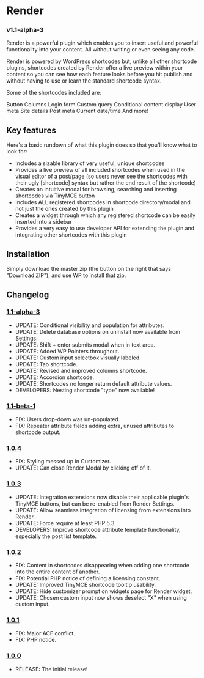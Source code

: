 # Render
### v1.1-alpha-3

Render is a powerful plugin which enables you to insert useful and powerful functionality into your content. All without writing or even seeing any code.

Render is powered by WordPress shortcodes but, unlike all other shortcode plugins, shortcodes created by Render offer a live preview within your content so you can see how each feature looks before you hit publish and without having to use or learn the standard shortcode syntax.

Some of the shortcodes included are:

Button
Columns
Login form
Custom query
Conditional content display
User meta
Site details
Post meta
Current date/time
And more!

## Key features

Here's a basic rundown of what this plugin does so that you'll know what to look for:

* Includes a sizable library of very useful, unique shortcodes
* Provides a live preview of all included shortcodes when used in the visual editor of a post/page (so users never see the shortcodes with their ugly [shortcode] syntax but rather the end result of the shortcode)
* Creates an intuitive modal for browsing, searching and inserting shortcodes via TinyMCE button
* Includes ALL registered shortcodes in shortcode directory/modal and not just the ones created by this plugin
* Creates a widget through which any registered shortcode can be easily inserted into a sidebar
* Provides a very easy to use developer API for extending the plugin and integrating other shortcodes with this plugin

## Installation

Simply download the master zip (the button on the right that says "Download ZIP"), and use WP to install that zip.

## Changelog

### [1.1-alpha-3](https://github.com/brashrebel/render/releases/tag/v1.1-alpha-3)
* UPDATE: Conditional visibility and population for attributes.
* UPDATE: Delete database options on uninstall now available from Settings.
* UPDATE: Shift + enter submits modal when in text area.
* UPDATE: Added WP Pointers throughout.
* UPDATE: Custom input selectbox visually labeled.
* UPDATE: Tab shortcode.
* UPDATE: Revised and improved columns shortcode.
* UPDATE: Accordion shortcode.
* UPDATE: Shortcodes no longer return default attribute values.
* DEVELOPERS: Nesting shortcode "type" now available! 

### [1.1-beta-1](https://github.com/brashrebel/render/releases/tag/v1.0.5)
* FIX: Users drop-down was un-populated.
* FIX: Repeater attribute fields adding extra, unused attributes to shortcode output.

### [1.0.4](https://github.com/brashrebel/render/releases/tag/v1.0.4)
* FIX: Styling messed up in Customizer.
* UPDATE: Can close Render Modal by clicking off of it.

### [1.0.3](https://github.com/brashrebel/render/releases/tag/v1.0.3)
* UPDATE: Integration extensions now disable their applicable plugin's TinyMCE buttons, but can be re-enabled from Render Settings.
* UPDATE: Allow seamless integration of licensing from extensions into Render.
* UPDATE: Force require at least PHP 5.3.
* DEVELOPERS: Improve shortcode attribute template functionality, especially the post list template.

### [1.0.2](https://github.com/brashrebel/render/releases/tag/v1.0.2)
* FIX: Content in shortcodes disappearing when adding one shortcode into the entire content of another.
* FIX: Potential PHP notice of defining a licensing constant.
* UPDATE: Improved TinyMCE shortcode tooltip usability.
* UPDATE: Hide customizer prompt on widgets page for Render widget.
* UPDATE: Chosen custom input now shows deselect "X" when using custom input.

### [1.0.1](https://github.com/brashrebel/render/releases/tag/v1.0.1)
* FIX: Major ACF conflict.
* FIX: PHP notice.

### [1.0.0](https://github.com/brashrebel/render/releases/tag/v1.0.0)
* RELEASE: The initial release!